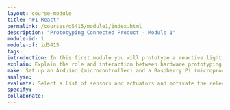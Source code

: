 ```yaml
---
layout: course-module
title: "#1 React"
permalink: /courses/d5415/module1/index.html
description: "Prototyping Connected Product - Module 1"
module-id: 1
module-of: id5415
tags:
introduction: In this first module you will prototype a reactive lighting system, setting up the building blocks of a typical connected product. 
explain: Explain the role and interaction between hardware prototyping platforms of type microcontrollers, microprocessors and servers;
make: Set up an Arduino (microcontroller) and a Raspberry Pi (microprocessor) as a foundation of a connected product prototype;
analyse:
evaluate: Select a list of sensors and actuators and motivate the relevance for their design;
specify: 
collaborate:
---
```

